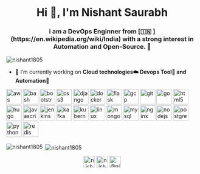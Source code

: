 <h1 align="center">Hi 👋, I'm Nishant Saurabh</h1>
<h3 align="center">i am a DevOps Enginner from [🇮🇳 ](https://en.wikipedia.org/wiki/India)&nbsp;with a strong interest in Automation and Open-Source. 🎯</h3>

<p align="left"> <img src="https://komarev.com/ghpvc/?username=nishant1805" alt="nishant1805" /> </p>

- 🔭 I’m currently working on **Cloud technologies☁️ Devops Tool🚀 and Automation🔄**

<p align="left"><img src="https://devicons.github.io/devicon/devicon.git/icons/amazonwebservices/amazonwebservices-original-wordmark.svg" alt="aws" width="40" height="40"/> <img src="https://www.vectorlogo.zone/logos/gnu_bash/gnu_bash-icon.svg" alt="bash" width="40" height="40"/> <img src="https://devicons.github.io/devicon/devicon.git/icons/bootstrap/bootstrap-plain.svg" alt="bootstrap" width="40" height="40"/> <img src="https://devicons.github.io/devicon/devicon.git/icons/css3/css3-original-wordmark.svg" alt="css3" width="40" height="40"/> <img src="https://devicons.github.io/devicon/devicon.git/icons/django/django-original.svg" alt="django" width="40" height="40"/> <img src="https://devicons.github.io/devicon/devicon.git/icons/docker/docker-original-wordmark.svg" alt="docker" width="40" height="40"/> <img src="https://www.vectorlogo.zone/logos/pocoo_flask/pocoo_flask-icon.svg" alt="flask" width="40" height="40"/> <img src="https://www.vectorlogo.zone/logos/google_cloud/google_cloud-icon.svg" alt="gcp" width="40" height="40"/> <img src="https://www.vectorlogo.zone/logos/git-scm/git-scm-icon.svg" alt="git" width="40" height="40"/> <img src="https://devicons.github.io/devicon/devicon.git/icons/go/go-original.svg" alt="go" width="40" height="40"/> <img src="https://devicons.github.io/devicon/devicon.git/icons/html5/html5-original-wordmark.svg" alt="html5" width="40" height="40"/> <img src="https://api.iconify.design/logos-hugo.svg" alt="hugo" width="40" height="40"/> <img src="https://devicons.github.io/devicon/devicon.git/icons/javascript/javascript-original.svg" alt="javascript" width="40" height="40"/> <img src="https://www.vectorlogo.zone/logos/jenkins/jenkins-icon.svg" alt="jenkins" width="40" height="40"/> <img src="https://www.vectorlogo.zone/logos/apache_kafka/apache_kafka-icon.svg" alt="kafka" width="40" height="40"/> <img src="https://www.vectorlogo.zone/logos/kubernetes/kubernetes-icon.svg" alt="kubernetes" width="40" height="40"/> <img src="https://devicons.github.io/devicon/devicon.git/icons/linux/linux-original.svg" alt="linux" width="40" height="40"/> <img src="https://devicons.github.io/devicon/devicon.git/icons/mongodb/mongodb-original-wordmark.svg" alt="mongodb" width="40" height="40"/> <img src="https://devicons.github.io/devicon/devicon.git/icons/mysql/mysql-original-wordmark.svg" alt="mysql" width="40" height="40"/> <img src="https://devicons.github.io/devicon/devicon.git/icons/nginx/nginx-original.svg" alt="nginx" width="40" height="40"/> <img src="https://devicons.github.io/devicon/devicon.git/icons/nodejs/nodejs-original-wordmark.svg" alt="nodejs" width="40" height="40"/> <img src="https://devicons.github.io/devicon/devicon.git/icons/postgresql/postgresql-original-wordmark.svg" alt="postgresql" width="40" height="40"/> <img src="https://devicons.github.io/devicon/devicon.git/icons/python/python-original.svg" alt="python" width="40" height="40"/> <img src="https://devicons.github.io/devicon/devicon.git/icons/redis/redis-original-wordmark.svg" alt="redis" width="40" height="40"/></p><p><img align="left" src="https://github-readme-stats.vercel.app/api/top-langs/?username=nishant1805&layout=compact&hide=html" alt="nishant1805" /></p>

<p>&nbsp;<img align="center" src="https://github-readme-stats.vercel.app/api?username=nishant1805&show_icons=true" alt="nishant1805" /></p>

<p align="center">
<a href="https://twitter.com/nishant_tinu" target="blank"><img align="center" src="https://cdn.jsdelivr.net/npm/simple-icons@3.0.1/icons/twitter.svg" alt="nishant_tinu" height="30" width="30" /></a>
<a href="https://linkedin.com/in/nishant1805" target="blank"><img align="center" src="https://cdn.jsdelivr.net/npm/simple-icons@3.0.1/icons/linkedin.svg" alt="nishant1805" height="30" width="30" /></a>
<a href="https://medium.com/@nishant_tinu" target="blank"><img align="center" src="https://cdn.jsdelivr.net/npm/simple-icons@3.0.1/icons/medium.svg" alt="@nishant_tinu" height="30" width="30" /></a>
</p>
